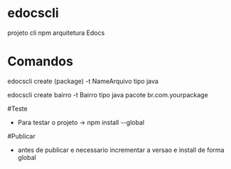 # edocscli
projeto cli npm arquitetura Edocs

# Comandos
edocscli create (package) -t NameArquivo tipo java

edocscli create bairro -t Bairro tipo java pacote br.com.yourpackage


#Teste
* Para testar o projeto -> npm install --global

#Publicar 
* antes de publicar e necessario incrementar a versao e install de forma global